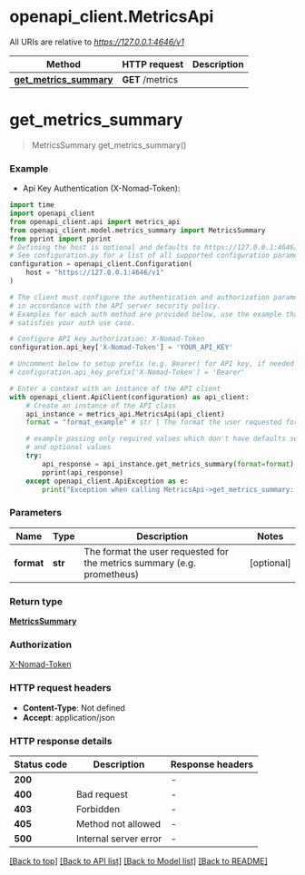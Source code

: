 # openapi_client.MetricsApi

All URIs are relative to *https://127.0.0.1:4646/v1*

Method | HTTP request | Description
------------- | ------------- | -------------
[**get_metrics_summary**](MetricsApi.md#get_metrics_summary) | **GET** /metrics | 


# **get_metrics_summary**
> MetricsSummary get_metrics_summary()



### Example

* Api Key Authentication (X-Nomad-Token):
```python
import time
import openapi_client
from openapi_client.api import metrics_api
from openapi_client.model.metrics_summary import MetricsSummary
from pprint import pprint
# Defining the host is optional and defaults to https://127.0.0.1:4646/v1
# See configuration.py for a list of all supported configuration parameters.
configuration = openapi_client.Configuration(
    host = "https://127.0.0.1:4646/v1"
)

# The client must configure the authentication and authorization parameters
# in accordance with the API server security policy.
# Examples for each auth method are provided below, use the example that
# satisfies your auth use case.

# Configure API key authorization: X-Nomad-Token
configuration.api_key['X-Nomad-Token'] = 'YOUR_API_KEY'

# Uncomment below to setup prefix (e.g. Bearer) for API key, if needed
# configuration.api_key_prefix['X-Nomad-Token'] = 'Bearer'

# Enter a context with an instance of the API client
with openapi_client.ApiClient(configuration) as api_client:
    # Create an instance of the API class
    api_instance = metrics_api.MetricsApi(api_client)
    format = "format_example" # str | The format the user requested for the metrics summary (e.g. prometheus) (optional)

    # example passing only required values which don't have defaults set
    # and optional values
    try:
        api_response = api_instance.get_metrics_summary(format=format)
        pprint(api_response)
    except openapi_client.ApiException as e:
        print("Exception when calling MetricsApi->get_metrics_summary: %s\n" % e)
```


### Parameters

Name | Type | Description  | Notes
------------- | ------------- | ------------- | -------------
 **format** | **str**| The format the user requested for the metrics summary (e.g. prometheus) | [optional]

### Return type

[**MetricsSummary**](MetricsSummary.md)

### Authorization

[X-Nomad-Token](../README.md#X-Nomad-Token)

### HTTP request headers

 - **Content-Type**: Not defined
 - **Accept**: application/json


### HTTP response details
| Status code | Description | Response headers |
|-------------|-------------|------------------|
**200** |  |  -  |
**400** | Bad request |  -  |
**403** | Forbidden |  -  |
**405** | Method not allowed |  -  |
**500** | Internal server error |  -  |

[[Back to top]](#) [[Back to API list]](../README.md#documentation-for-api-endpoints) [[Back to Model list]](../README.md#documentation-for-models) [[Back to README]](../README.md)

